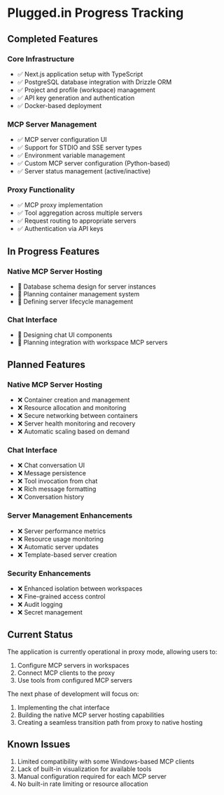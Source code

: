 # Plugged.in Progress Tracking

## Completed Features

### Core Infrastructure
- ✅ Next.js application setup with TypeScript
- ✅ PostgreSQL database integration with Drizzle ORM
- ✅ Project and profile (workspace) management
- ✅ API key generation and authentication
- ✅ Docker-based deployment

### MCP Server Management
- ✅ MCP server configuration UI
- ✅ Support for STDIO and SSE server types
- ✅ Environment variable management
- ✅ Custom MCP server configuration (Python-based)
- ✅ Server status management (active/inactive)

### Proxy Functionality
- ✅ MCP proxy implementation
- ✅ Tool aggregation across multiple servers
- ✅ Request routing to appropriate servers
- ✅ Authentication via API keys

## In Progress Features

### Native MCP Server Hosting
- 🔄 Database schema design for server instances
- 🔄 Planning container management system
- 🔄 Defining server lifecycle management

### Chat Interface
- 🔄 Designing chat UI components
- 🔄 Planning integration with workspace MCP servers

## Planned Features

### Native MCP Server Hosting
- ❌ Container creation and management
- ❌ Resource allocation and monitoring
- ❌ Secure networking between containers
- ❌ Server health monitoring and recovery
- ❌ Automatic scaling based on demand

### Chat Interface
- ❌ Chat conversation UI
- ❌ Message persistence
- ❌ Tool invocation from chat
- ❌ Rich message formatting
- ❌ Conversation history

### Server Management Enhancements
- ❌ Server performance metrics
- ❌ Resource usage monitoring
- ❌ Automatic server updates
- ❌ Template-based server creation

### Security Enhancements
- ❌ Enhanced isolation between workspaces
- ❌ Fine-grained access control
- ❌ Audit logging
- ❌ Secret management

## Current Status

The application is currently operational in proxy mode, allowing users to:
1. Configure MCP servers in workspaces
2. Connect MCP clients to the proxy
3. Use tools from configured MCP servers

The next phase of development will focus on:
1. Implementing the chat interface
2. Building the native MCP server hosting capabilities
3. Creating a seamless transition path from proxy to native hosting

## Known Issues

1. Limited compatibility with some Windows-based MCP clients
2. Lack of built-in visualization for available tools
3. Manual configuration required for each MCP server
4. No built-in rate limiting or resource allocation 